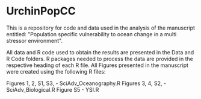 # UrchinPopCC

This is a repository for code and data used in the analysis of the manuscript entitled: "Population specific vulnerability to ocean change in a multi stressor environment".

All data and R code used to obtain the results are presented in the Data and R Code folders. R packages needed to process the data are provided in the respective heading of each R file. All Figures presented in the manuscript were created using the following R files:

Figures 1, 2, S1, S3, - SciAdv_Oceanography.R
Figures 3, 4, S2, - SciAdv_Biological.R 
Figure S5 - YSI.R
